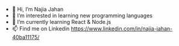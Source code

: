 - 👋 Hi, I’m Najia Jahan
- 👀 I’m interested in learning new programming languages
- 🌱 I’m currently learning React & Node.js
- 📫 Find me on Linkedin https://www.linkedin.com/in/najia-jahan-40ba11175/


